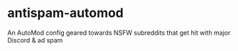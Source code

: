 # antispam-automod
An AutoMod config geared towards NSFW subreddits that get hit with major Discord &amp; ad spam

